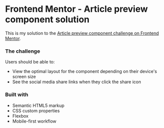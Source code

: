 # Frontend Mentor - Article preview component solution

This is my solution to the [Article preview component challenge on Frontend Mentor](https://www.frontendmentor.io/challenges/article-preview-component-dYBN_pYFT).

### The challenge

Users should be able to:

- View the optimal layout for the component depending on their device's screen size
- See the social media share links when they click the share icon

### Built with

- Semantic HTML5 markup
- CSS custom properties
- Flexbox
- Mobile-first workflow